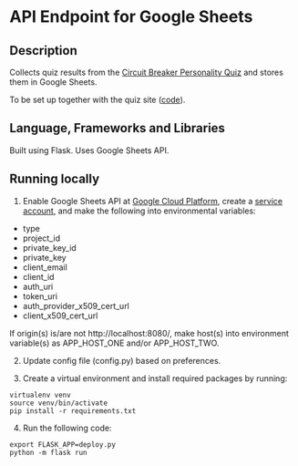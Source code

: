 # API Endpoint for Google Sheets

## Description

Collects quiz results from the [Circuit Breaker Personality Quiz](https://circuit-breaker-personality.herokuapp.com/) and stores them in Google Sheets.

To be set up together with the quiz site ([code](https://github.com/huishun98/trivia-quiz-client.git)).

## Language, Frameworks and Libraries

Built using Flask. Uses Google Sheets API.

## Running locally

1. Enable Google Sheets API at [Google Cloud Platform](https://developers.google.com/sheets/api/quickstart/js), create a [service account](https://cloud.google.com/iam/docs/creating-managing-service-account-keys), and make the following into environmental variables: 
- type 
- project_id
- private_key_id
- private_key
- client_email
- client_id
- auth_uri
- token_uri
- auth_provider_x509_cert_url 
- client_x509_cert_url

If origin(s) is/are not http://localhost:8080/, make host(s) into environment variable(s) as APP_HOST_ONE and/or APP_HOST_TWO.

2. Update config file (config.py) based on preferences.

3. Create a virtual environment and install required packages by running:
```
virtualenv venv
source venv/bin/activate
pip install -r requirements.txt
```

4. Run the following code:
```
export FLASK_APP=deploy.py
python -m flask run
```
